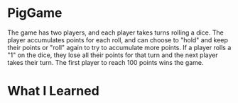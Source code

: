# PigGame

The game has two players, and each player takes turns rolling a dice. The player accumulates points for each roll, and can choose to "hold" and keep their points or "roll" again to try to accumulate more points. If a player rolls a "1" on the dice, they lose all their points for that turn and the next player takes their turn. The first player to reach 100 points wins the game.

# What I Learned
